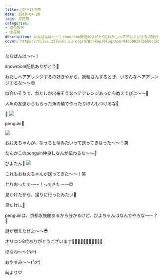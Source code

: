 ```yaml
---
title: 🎀だらけや😳
date: 2018-04-20
tags: 涼花萌
categories: 
- 成员博客
- 涼花萌
description: ななばんは〜〜！showroom配信ありがとう💓わたしヘアアレンジするの好きやから、妖精さんするとき、いろんなヘアアレンジするな〜〜😊似合いそうで、...
cover: https://files.227wiki.eu.org/d/Backup/Blog/moe/946b60342bbb0c2e5c2b24978817a.jpg 
---
```








ななばんは〜〜！






showroom配信ありがとう💓





わたしヘアアレンジするの好きやから、妖精さんするとき、いろんなヘアアレンジするな〜〜😊








似合いそうで、わたしが出来そうなヘアアレンジあったら教えてぴよ〜〜💫






人魚の友達からもらった魚の鱗で作ったりぼんもつけるな🎀





🎀
![](https://files.227wiki.eu.org/d/Backup/Blog/moe/946b60342bbb0c2e5c2b24978817a.jpg)






















penguin🐧

![](https://files.227wiki.eu.org/d/Backup/Blog/moe/946b60342bbb0c2e5c2b24978817a-01.jpg)







おねえちゃんが、なっちと萌みたいって送ってきはった〜〜！笑





なんかこのpenguin仲良しなんが伝わるな〜〜💓














ぴよたん🐤
![](https://files.227wiki.eu.org/d/Backup/Blog/moe/946b60342bbb0c2e5c2b24978817a-02.jpg)







これもおねえちゃんが送ってきた〜〜！笑






とりおったで〜〜！ってきた〜〜😊









見かけたから、撮りに行ったみたい📸


鳥だけに🐥












penguinは、京都水族館あるから分かるけど、ぴよちゃんはなんでやろな〜〜？🤔













謎が増えたぜよ〜〜😎













オリコン8位ありがとうございます👩‍👩‍👧‍👧👩‍👩‍👧‍👧👩‍👩‍👧













ほなね〜〜(*^o^*)

おやすみ〜〜(*^o^*)








萌より♡


